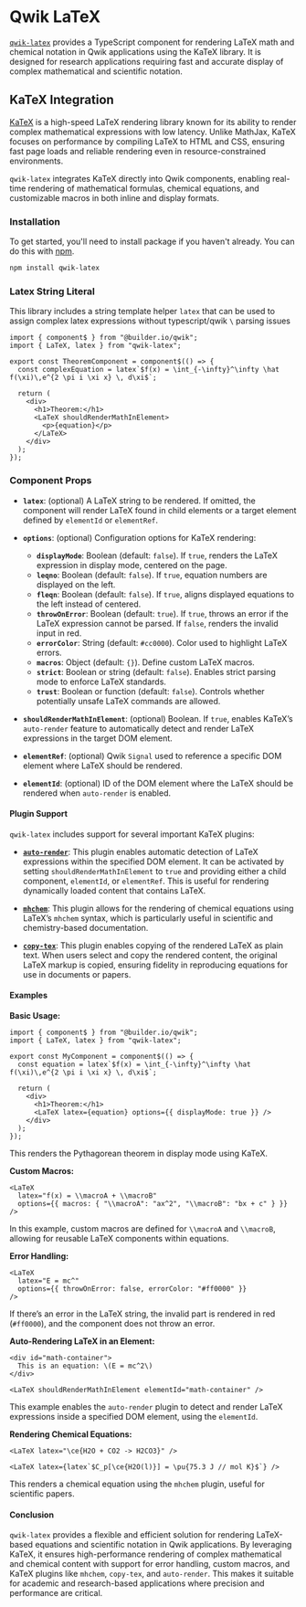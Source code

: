 # Qwik LaTeX

[`qwik-latex`](https://www.npmjs.com/package/qwik-latex) provides a TypeScript component for rendering LaTeX math and chemical notation in Qwik applications using the KaTeX library. It is designed for research applications requiring fast and accurate display of complex mathematical and scientific notation.

## KaTeX Integration

[KaTeX](https://github.com/KaTeX/KaTeX) is a high-speed LaTeX rendering library known for its ability to render complex mathematical expressions with low latency. Unlike MathJax, KaTeX focuses on performance by compiling LaTeX to HTML and CSS, ensuring fast page loads and reliable rendering even in resource-constrained environments.

`qwik-latex` integrates KaTeX directly into Qwik components, enabling real-time rendering of mathematical formulas, chemical equations, and customizable macros in both inline and display formats.

### Installation

To get started, you'll need to install package if you haven't already. You can do this with [npm](https://www.npmjs.com/package/qwik-latex). 

```bash
npm install qwik-latex
```

### Latex String Literal

This library includes a string template helper `latex` that can be used to assign complex latex expressions without typescript/qwik `\` parsing issues

```tsx
import { component$ } from "@builder.io/qwik";
import { LaTeX, latex } from "qwik-latex";

export const TheoremComponent = component$(() => {
  const complexEquation = latex`$f(x) = \int_{-\infty}^\infty \hat f(\xi)\,e^{2 \pi i \xi x} \, d\xi$`;

  return (
    <div>
      <h1>Theorem:</h1>
      <LaTeX shouldRenderMathInElement>
        <p>{equation}</p>
      </LaTeX>
    </div>
  );
});
```

### Component Props

- **`latex`**: (optional) A LaTeX string to be rendered. If omitted, the component will render LaTeX found in child elements or a target element defined by `elementId` or `elementRef`.
- **`options`**: (optional) Configuration options for KaTeX rendering:
  - **`displayMode`**: Boolean (default: `false`). If `true`, renders the LaTeX expression in display mode, centered on the page.
  - **`leqno`**: Boolean (default: `false`). If `true`, equation numbers are displayed on the left.
  - **`fleqn`**: Boolean (default: `false`). If `true`, aligns displayed equations to the left instead of centered.
  - **`throwOnError`**: Boolean (default: `true`). If `true`, throws an error if the LaTeX expression cannot be parsed. If `false`, renders the invalid input in red.
  - **`errorColor`**: String (default: `#cc0000`). Color used to highlight LaTeX errors.
  - **`macros`**: Object (default: `{}`). Define custom LaTeX macros.
  - **`strict`**: Boolean or string (default: `false`). Enables strict parsing mode to enforce LaTeX standards.
  - **`trust`**: Boolean or function (default: `false`). Controls whether potentially unsafe LaTeX commands are allowed.
- **`shouldRenderMathInElement`**: (optional) Boolean. If `true`, enables KaTeX’s `auto-render` feature to automatically detect and render LaTeX expressions in the target DOM element.

- **`elementRef`**: (optional) Qwik `Signal` used to reference a specific DOM element where LaTeX should be rendered.

- **`elementId`**: (optional) ID of the DOM element where the LaTeX should be rendered when `auto-render` is enabled.

#### Plugin Support

`qwik-latex` includes support for several important KaTeX plugins:

- [**`auto-render`**](https://katex.org/docs/autorender): This plugin enables automatic detection of LaTeX expressions within the specified DOM element. It can be activated by setting `shouldRenderMathInElement` to `true` and providing either a child component, `elementId`, or `elementRef`. This is useful for rendering dynamically loaded content that contains LaTeX.

- [**`mhchem`**](https://github.com/KaTeX/KaTeX/tree/main/contrib/mhchem): This plugin allows for the rendering of chemical equations using LaTeX’s `mhchem` syntax, which is particularly useful in scientific and chemistry-based documentation.

- [**`copy-tex`**](https://github.com/KaTeX/KaTeX/tree/main/contrib/copy-tex): This plugin enables copying of the rendered LaTeX as plain text. When users select and copy the rendered content, the original LaTeX markup is copied, ensuring fidelity in reproducing equations for use in documents or papers.

#### Examples

**Basic Usage:**

```tsx
import { component$ } from "@builder.io/qwik";
import { LaTeX, latex } from "qwik-latex";

export const MyComponent = component$(() => {
  const equation = latex`$f(x) = \int_{-\infty}^\infty \hat f(\xi)\,e^{2 \pi i \xi x} \, d\xi$`;

  return (
    <div>
      <h1>Theorem:</h1>
      <LaTeX latex={equation} options={{ displayMode: true }} />
    </div>
  );
});
```

This renders the Pythagorean theorem in display mode using KaTeX.

**Custom Macros:**

```tsx
<LaTeX
  latex="f(x) = \\macroA + \\macroB"
  options={{ macros: { "\\macroA": "ax^2", "\\macroB": "bx + c" } }}
/>
```

In this example, custom macros are defined for `\\macroA` and `\\macroB`, allowing for reusable LaTeX components within equations.

**Error Handling:**

```tsx
<LaTeX
  latex="E = mc^"
  options={{ throwOnError: false, errorColor: "#ff0000" }}
/>
```

If there’s an error in the LaTeX string, the invalid part is rendered in red (`#ff0000`), and the component does not throw an error.

**Auto-Rendering LaTeX in an Element:**

```tsx
<div id="math-container">
  This is an equation: \(E = mc^2\)
</div>

<LaTeX shouldRenderMathInElement elementId="math-container" />
```

This example enables the `auto-render` plugin to detect and render LaTeX expressions inside a specified DOM element, using the `elementId`.

**Rendering Chemical Equations:**

```tsx
<LaTeX latex="\ce{H2O + CO2 -> H2CO3}" />
```

```tsx
<LaTeX latex={latex`$C_p[\ce{H2O(l)}] = \pu{75.3 J // mol K}$`} />
```

This renders a chemical equation using the `mhchem` plugin, useful for scientific papers.

#### Conclusion

`qwik-latex` provides a flexible and efficient solution for rendering LaTeX-based equations and scientific notation in Qwik applications. By leveraging KaTeX, it ensures high-performance rendering of complex mathematical and chemical content with support for error handling, custom macros, and KaTeX plugins like `mhchem`, `copy-tex`, and `auto-render`. This makes it suitable for academic and research-based applications where precision and performance are critical.
